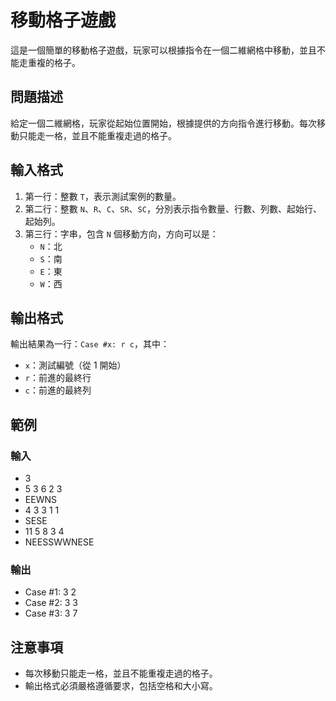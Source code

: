 # 移動格子遊戲

這是一個簡單的移動格子遊戲，玩家可以根據指令在一個二維網格中移動，並且不能走重複的格子。

## 問題描述

給定一個二維網格，玩家從起始位置開始，根據提供的方向指令進行移動。每次移動只能走一格，並且不能重複走過的格子。

## 輸入格式

1. 第一行：整數 `T`，表示測試案例的數量。
2. 第二行：整數 `N`、`R`、`C`、`SR`、`SC`，分別表示指令數量、行數、列數、起始行、起始列。
3. 第三行：字串，包含 `N` 個移動方向，方向可以是：
   - `N`：北
   - `S`：南
   - `E`：東
   - `W`：西

## 輸出格式

輸出結果為一行：`Case #x: r c`，其中：
-  `x`：測試編號（從 1 開始）
-  `r`：前進的最終行
-  `c`：前進的最終列

## 範例

### 輸入
- 3
- 5 3 6 2 3
- EEWNS
- 4 3 3 1 1
- SESE
- 11 5 8 3 4
- NEESSWWNESE

### 輸出
- Case #1: 3 2
- Case #2: 3 3
- Case #3: 3 7


## 注意事項
-  每次移動只能走一格，並且不能重複走過的格子。
-  輸出格式必須嚴格遵循要求，包括空格和大小寫。


